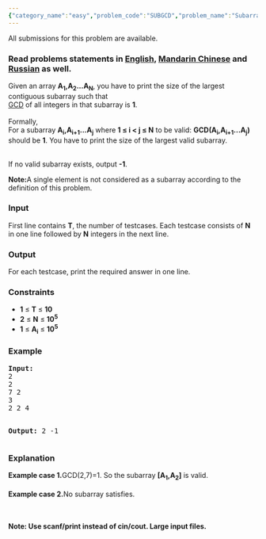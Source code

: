 ```yaml
---
{"category_name":"easy","problem_code":"SUBGCD","problem_name":"Subarray GCD","languages_supported":{"0":"ADA","1":"ASM","2":"BASH","3":"BF","4":"C","5":"C99 strict","6":"CAML","7":"CLOJ","8":"CLPS","9":"CPP 4.3.2","10":"CPP 4.9.2","11":"CPP14","12":"CS2","13":"D","14":"ERL","15":"FORT","16":"FS","17":"GO","18":"HASK","19":"ICK","20":"ICON","21":"JAVA","22":"JS","23":"LISP clisp","24":"LISP sbcl","25":"LUA","26":"NEM","27":"NICE","28":"NODEJS","29":"PAS fpc","30":"PAS gpc","31":"PERL","32":"PERL6","33":"PHP","34":"PIKE","35":"PRLG","36":"PYTH","37":"PYTH 3.4","38":"RUBY","39":"SCALA","40":"SCM guile","41":"SCM qobi","42":"ST","43":"TCL","44":"TEXT","45":"WSPC"},"max_timelimit":1,"source_sizelimit":50000,"problem_author":"darkshadows","problem_tester":null,"date_added":"13-06-2014","tags":{"0":"cakewalk","1":"cook50","2":"darkshadows","3":"maths"},"editorial_url":"http://discuss.codechef.com/problems/SUBGCD","time":{"view_start_date":1411324200,"submit_start_date":1411324200,"visible_start_date":1411324200,"end_date":1735669800},"layout":"problem"}
---
```

<span class="solution-visible-txt">All submissions for this problem are available.</span><h3> Read problems statements in <a target="_blank" href="http://www.codechef.com/download/translated/COOK50/english/SUBGCD.pdf">English</a>, <a target="_blank" href="http://www.codechef.com/download/translated/COOK50/mandarin/SUBGCD.pdf">Mandarin Chinese</a> and <a target="_blank" href="http://www.codechef.com/download/translated/COOK50/russian/SUBGCD.pdf">Russian</a> as well.</h3>
<p>Given an array <b>A<sub>1</sub>,A<sub>2</sub>...A<sub>N</sub></b>, you have to print the size of the largest contiguous subarray such that<br />
<a href="http://en.wikipedia.org/wiki/Greatest_common_divisor">GCD</a> of all integers in that subarray is <b>1</b>.<br/><br />
Formally,<br/> For a subarray <b>A<sub>i</sub>,A<sub>i+1</sub>...A<sub>j</sub></b> where <b>1 ≤ i &lt; j ≤ N</b> to be valid: <b>GCD(A<sub>i</sub>,A<sub>i+1</sub>...A<sub>j</sub>)</b> should be <b>1</b>. You have to print the size of the largest valid subarray.</br/></br/></p>
<p>If no valid subarray exists, output <b>-1</b>.</p>
<p><b>Note:</b>A single element is not considered as a subarray according to the definition of this problem.</p>
<h3>Input</h3>
<p>First line contains <b>T</b>, the number of testcases. Each testcase consists of <b>N</b> in one line followed by <b>N</b> integers in the next line.</p>
<h3>Output</h3>
<p>For each testcase, print the required answer in one line.</p>
<h3>Constraints</h3>
<ul>
<li><b>1</b> ≤ <b>T</b> ≤ <b>10</b></li>
<li><b>2</b> ≤ <b>N</b> ≤ <b>10<sup>5</sup></b></li>
<li><b>1</b> ≤ <b>A<sub>i</sub></b> ≤ <b>10<sup>5</sup></b></li>
</ul>
<h3>Example</h3>
<pre><b>Input:</b>
2
2
7 2
3
2 2 4

<b>Output:</b>
2
-1
</pre><h3>Explanation</h3>
<p>
<b>Example case 1.</b>GCD(2,7)=1. So the subarray <b>[A<sub>1</sub>,A<sub>2</sub>]</b> is valid.<br/><br />
<b>Example case 2.</b>No subarray satisfies.<br/>
</br/></br/></p>
<p><b>Note: Use scanf/print instead of cin/cout. Large input files.</b></p>
